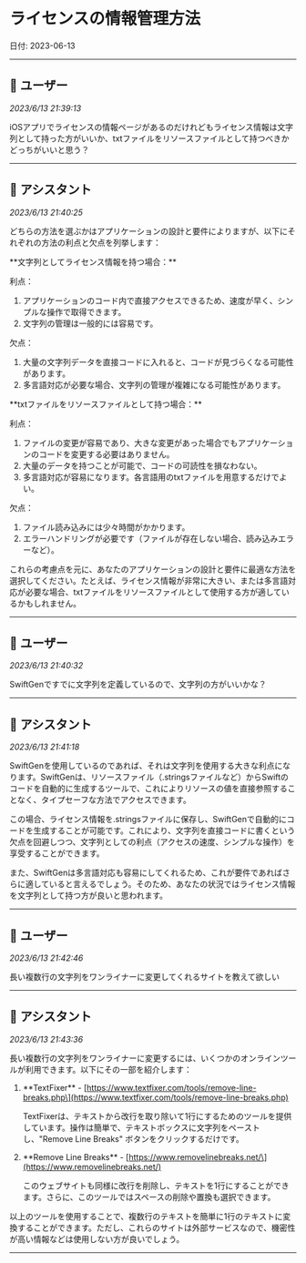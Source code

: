 # ライセンスの情報管理方法

日付: 2023-06-13

---

## 👤 ユーザー
*2023/6/13 21:39:13*

iOSアプリでライセンスの情報ページがあるのだけれどもライセンス情報は文字列として持った方がいいか、txtファイルをリソースファイルとして持つべきかどっちがいいと思う？

---

## 🤖 アシスタント
*2023/6/13 21:40:25*

どちらの方法を選ぶかはアプリケーションの設計と要件によりますが、以下にそれぞれの方法の利点と欠点を列挙します：

\*\*文字列としてライセンス情報を持つ場合：\*\*

利点：

1. アプリケーションのコード内で直接アクセスできるため、速度が早く、シンプルな操作で取得できます。
2. 文字列の管理は一般的には容易です。

欠点：

1. 大量の文字列データを直接コードに入れると、コードが見づらくなる可能性があります。
2. 多言語対応が必要な場合、文字列の管理が複雑になる可能性があります。

\*\*txtファイルをリソースファイルとして持つ場合：\*\*

利点：

1. ファイルの変更が容易であり、大きな変更があった場合でもアプリケーションのコードを変更する必要はありません。
2. 大量のデータを持つことが可能で、コードの可読性を損なわない。
3. 多言語対応が容易になります。各言語用のtxtファイルを用意するだけでよい。

欠点：

1. ファイル読み込みには少々時間がかかります。
2. エラーハンドリングが必要です（ファイルが存在しない場合、読み込みエラーなど）。

これらの考慮点を元に、あなたのアプリケーションの設計と要件に最適な方法を選択してください。たとえば、ライセンス情報が非常に大きい、または多言語対応が必要な場合、txtファイルをリソースファイルとして使用する方が適しているかもしれません。

---

## 👤 ユーザー
*2023/6/13 21:40:32*

SwiftGenですでに文字列を定義しているので、文字列の方がいいかな？

---

## 🤖 アシスタント
*2023/6/13 21:41:18*

SwiftGenを使用しているのであれば、それは文字列を使用する大きな利点になります。SwiftGenは、リソースファイル（.stringsファイルなど）からSwiftのコードを自動的に生成するツールで、これによりリソースの値を直接参照することなく、タイプセーフな方法でアクセスできます。

この場合、ライセンス情報を.stringsファイルに保存し、SwiftGenで自動的にコードを生成することが可能です。これにより、文字列を直接コードに書くという欠点を回避しつつ、文字列としての利点（アクセスの速度、シンプルな操作）を享受することができます。

また、SwiftGenは多言語対応も容易にしてくれるため、これが要件であればさらに適していると言えるでしょう。そのため、あなたの状況ではライセンス情報を文字列として持つ方が良いと思われます。

---

## 👤 ユーザー
*2023/6/13 21:42:46*

長い複数行の文字列をワンライナーに変更してくれるサイトを教えて欲しい

---

## 🤖 アシスタント
*2023/6/13 21:43:36*

長い複数行の文字列をワンライナーに変更するには、いくつかのオンラインツールが利用できます。以下にその一部を紹介します：

1. \*\*TextFixer\*\* - \[https://www.textfixer.com/tools/remove-line-breaks.php\](https://www.textfixer.com/tools/remove-line-breaks.php)

   TextFixerは、テキストから改行を取り除いて1行にするためのツールを提供しています。操作は簡単で、テキストボックスに文字列をペーストし、"Remove Line Breaks" ボタンをクリックするだけです。

2. \*\*Remove Line Breaks\*\* - \[https://www.removelinebreaks.net/\](https://www.removelinebreaks.net/)

   このウェブサイトも同様に改行を削除し、テキストを1行にすることができます。さらに、このツールではスペースの削除や置換も選択できます。

以上のツールを使用することで、複数行のテキストを簡単に1行のテキストに変換することができます。ただし、これらのサイトは外部サービスなので、機密性が高い情報などは使用しない方が良いでしょう。

---
